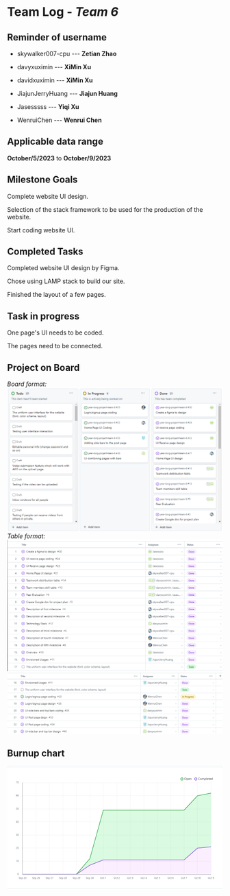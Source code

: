 # Team Log - _Team 6_

## Reminder of username 
* skywalker007-cpu --- **Zetian Zhao**

* davyxuximin --- **XiMin Xu**

* davidxuximin --- **XiMin Xu**

* JiajunJerryHuang --- **Jiajun Huang**

* Jasesssss --- **Yiqi Xu**

* WenruiChen --- **Wenrui Chen**

## Applicable data range
**October/5/2023** to **October/9/2023**

## Milestone Goals
Complete website UI design.

Selection of the stack framework to be used for the production of the website.

Start coding website UI.

## Completed Tasks 
Completed website UI design by Figma.

Chose using LAMP stack to build our site.

Finished the layout of a few pages.

## Task in progress
One page's UI needs to be coded. 

The pages need to be connected. 

## Project on Board
*Board format:*
![Board](Board.png)
*Table format:*
![Table](Table_1.png)
![Table](Table_2.png)


## Burnup chart
![Chart](Chart.png)